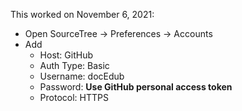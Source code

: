This worked on November 6, 2021:
- Open SourceTree -> Preferences -> Accounts
- Add
	- Host: GitHub
	- Auth Type: Basic
	- Username: docEdub
	- Password: **Use GitHub personal access token**
	- Protocol: HTTPS
